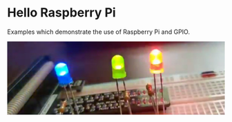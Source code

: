 # Hello Raspberry Pi 

Examples which demonstrate the use of Raspberry Pi and GPIO.

![blink freely](img/flashy.jpg)
